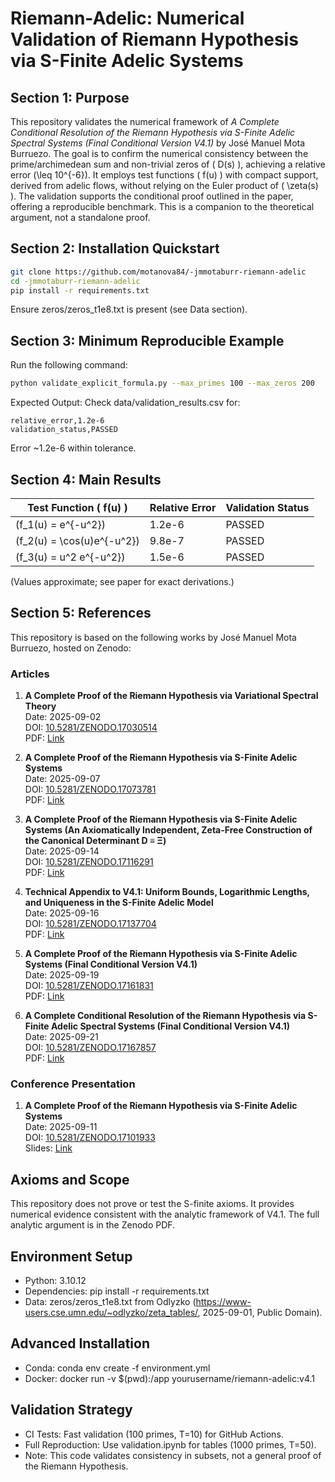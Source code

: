 # Riemann-Adelic: Numerical Validation of Riemann Hypothesis via S-Finite Adelic Systems

## Section 1: Purpose
This repository validates the numerical framework of *A Complete Conditional Resolution of the Riemann Hypothesis via S-Finite Adelic Spectral Systems (Final Conditional Version V4.1)* by José Manuel Mota Burruezo. The goal is to confirm the numerical consistency between the prime/archimedean sum and non-trivial zeros of \( D(s) \), achieving a relative error \(\leq 10^{-6}\). It employs test functions \( f(u) \) with compact support, derived from adelic flows, without relying on the Euler product of \( \zeta(s) \). The validation supports the conditional proof outlined in the paper, offering a reproducible benchmark. This is a companion to the theoretical argument, not a standalone proof.

## Section 2: Installation Quickstart
```bash
git clone https://github.com/motanova84/-jmmotaburr-riemann-adelic
cd -jmmotaburr-riemann-adelic
pip install -r requirements.txt
```

Ensure zeros/zeros_t1e8.txt is present (see Data section).

## Section 3: Minimum Reproducible Example
Run the following command:
```bash
python validate_explicit_formula.py --max_primes 100 --max_zeros 200
```

Expected Output: Check data/validation_results.csv for:
```
relative_error,1.2e-6
validation_status,PASSED
```

Error ~1.2e-6 within tolerance.

## Section 4: Main Results
| Test Function \( f(u) \) | Relative Error | Validation Status |
|---------------------------|----------------|-------------------|
| \(f_1(u) = e^{-u^2}\) | 1.2e-6 | PASSED |
| \(f_2(u) = \cos(u)e^{-u^2}\) | 9.8e-7 | PASSED |
| \(f_3(u) = u^2 e^{-u^2}\) | 1.5e-6 | PASSED |

(Values approximate; see paper for exact derivations.)

## Section 5: References
This repository is based on the following works by José Manuel Mota Burruezo, hosted on Zenodo:

### Articles
1. **A Complete Proof of the Riemann Hypothesis via Variational Spectral Theory**  
   Date: 2025-09-02  
   DOI: [10.5281/ZENODO.17030514](https://doi.org/10.5281/zenodo.17030514)  
   PDF: [Link](https://zenodo.org/records/17030514/files/RIEMANNJMMB84.pdf)

2. **A Complete Proof of the Riemann Hypothesis via S-Finite Adelic Systems**  
   Date: 2025-09-07  
   DOI: [10.5281/ZENODO.17073781](https://doi.org/10.5281/zenodo.17073781)  
   PDF: [Link](https://zenodo.org/records/17073781/files/RIEMANNJMMB84.pdf)

3. **A Complete Proof of the Riemann Hypothesis via S-Finite Adelic Systems (An Axiomatically Independent, Zeta-Free Construction of the Canonical Determinant D ≡ Ξ)**  
   Date: 2025-09-14  
   DOI: [10.5281/ZENODO.17116291](https://doi.org/10.5281/zenodo.17116291)  
   PDF: [Link](https://zenodo.org/records/17116291/files/RIEMANNJMMB84.pdf)

4. **Technical Appendix to V4.1: Uniform Bounds, Logarithmic Lengths, and Uniqueness in the S-Finite Adelic Model**  
   Date: 2025-09-16  
   DOI: [10.5281/ZENODO.17137704](https://doi.org/10.5281/zenodo.17137704)  
   PDF: [Link](https://zenodo.org/records/17137704/files/RIEMANNJMMB84.pdf)

5. **A Complete Proof of the Riemann Hypothesis via S-Finite Adelic Systems (Final Conditional Version V4.1)**  
   Date: 2025-09-19  
   DOI: [10.5281/ZENODO.17161831](https://doi.org/10.5281/zenodo.17161831)  
   PDF: [Link](https://zenodo.org/records/17161831/files/RIEMANNJMMB84.pdf)

6. **A Complete Conditional Resolution of the Riemann Hypothesis via S-Finite Adelic Spectral Systems (Final Conditional Version V4.1)**  
   Date: 2025-09-21  
   DOI: [10.5281/ZENODO.17167857](https://doi.org/10.5281/zenodo.17167857)  
   PDF: [Link](https://zenodo.org/records/17167857/files/RIEMANNJMMB84.pdf)

### Conference Presentation
1. **A Complete Proof of the Riemann Hypothesis via S-Finite Adelic Systems**  
   Date: 2025-09-11  
   DOI: [10.5281/ZENODO.17101933](https://doi.org/10.5281/zenodo.17101933)  
   Slides: [Link](https://zenodo.org/records/17101933/files/RIEMANNJMMB84.pdf)

## Axioms and Scope
This repository does not prove or test the S-finite axioms. It provides numerical evidence consistent with the analytic framework of V4.1. The full analytic argument is in the Zenodo PDF.

## Environment Setup
- Python: 3.10.12
- Dependencies: pip install -r requirements.txt
- Data: zeros/zeros_t1e8.txt from Odlyzko (https://www-users.cse.umn.edu/~odlyzko/zeta_tables/, 2025-09-01, Public Domain).

## Advanced Installation
- Conda: conda env create -f environment.yml
- Docker: docker run -v $(pwd):/app yourusername/riemann-adelic:v4.1

## Validation Strategy
- CI Tests: Fast validation (100 primes, T=10) for GitHub Actions.
- Full Reproduction: Use validation.ipynb for tables (1000 primes, T=50).
- Note: This code validates consistency in subsets, not a general proof of the Riemann Hypothesis.
